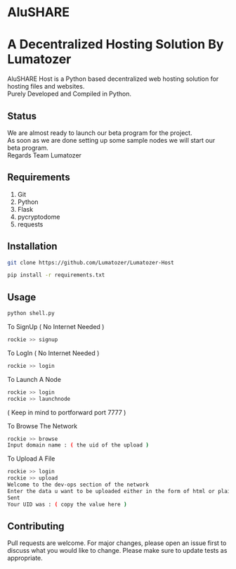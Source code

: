 # AluSHARE
# A Decentralized Hosting Solution By Lumatozer
AluSHARE Host is a Python based decentralized web hosting solution for hosting files and websites.\
Purely Developed and Compiled in Python.

## Status
We are almost ready to launch our beta program for the project.\
As soon as we are done setting up some sample nodes we will start our beta program.\
Regards Team Lumatozer

## Requirements
  1. Git
  2. Python
  3. Flask
  4. pycryptodome
  5. requests

## Installation

```bash
git clone https://github.com/Lumatozer/Lumatozer-Host
```

```bash
pip install -r requirements.txt
```

## Usage

```bash
python shell.py
```
To SignUp ( No Internet Needed )
```bash
rockie >> signup
```
To LogIn ( No Internet Needed )
```bash
rockie >> login
```
To Launch A Node
```bash
rockie >> login
rockie >> launchnode
```
( Keep in mind to portforward port 7777 )

To Browse The Network
```bash
rockie >> browse
Input domain name : ( the uid of the upload )
```
To Upload A File
```bash
rockie >> login
rockie >> upload
Welcome to the dev-ops section of the network
Enter the data u want to be uploaded either in the form of html or plain text : (data here)
Sent
Your UID was : ( copy the value here )
```

## Contributing
Pull requests are welcome. For major changes, please open an issue first to discuss what you would like to change.
Please make sure to update tests as appropriate.
